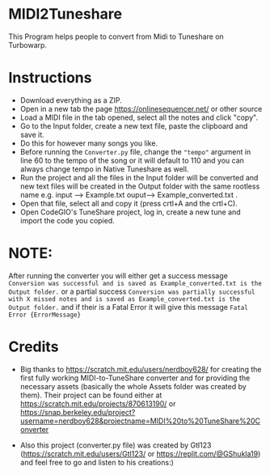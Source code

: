 # MIDI2Tuneshare
This Program helps people to convert from Midi to Tuneshare on Turbowarp.


 # Instructions

- Download everything as a ZIP.
- Open in a new tab the page https://onlinesequencer.net/ or other source 
- Load a MIDI file in the tab opened, select all the notes and click "copy".
- Go to the Input folder, create a new text file, paste the clipboard and save it.
- Do this for however many songs you like.
- Before running the `Converter.py` file, change the `"tempo"` argument in line 60 to the tempo of the song  or it will default to 110 and you can always change tempo in Native Tuneshare as well.
- Run the project and all the files in the Input folder will be converted and new text files will be created in the Output folder with the same rootless name e.g. input --> Example.txt ouput--> Example_converted.txt .
- Open that file, select all and copy it (press crtl+A and the crtl+C).
- Open CodeGIO's TuneShare project, log in, create a new tune and import the code you copied.
# NOTE: 
After running the converter you will either get a success message  `Conversion was successful and is saved as Example_converted.txt is the Output folder.` or a partial success `Conversion was partially successful with X missed notes and is saved as Example_converted.txt is the Output folder.` and if their is a Fatal Error it will give this message `Fatal Error {ErrorMessage}`

# Credits

- Big thanks to https://scratch.mit.edu/users/nerdboy628/ for creating the first fully working MIDI-to-TuneShare converter and for providing the necessary assets (basically the whole Assets folder was created by them). Their project can be found either at https://scratch.mit.edu/projects/870613190/ or https://snap.berkeley.edu/project?username=nerdboy628&projectname=MIDI%20to%20TuneShare%20Converter

- Also this project (converter.py file) was created by Gtl123 (https://scratch.mit.edu/users/Gtl123/ or https://replit.com/@GShukla19) and feel free to go and listen to his creations:)
